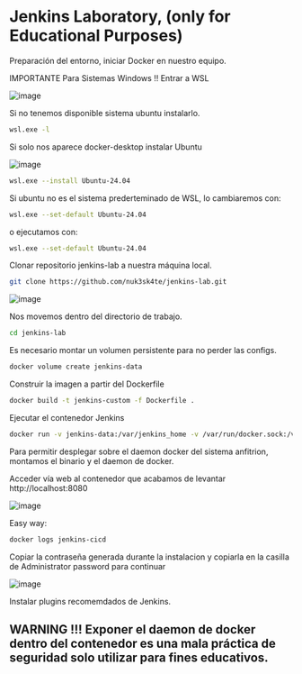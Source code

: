 # Jenkins Laboratory, (only for Educational Purposes)

Preparación del entorno, iniciar Docker en nuestro equipo.

IMPORTANTE Para Sistemas Windows !! Entrar a WSL 

![image](https://github.com/user-attachments/assets/b16ca45d-0395-42f8-890d-5bd23e761090)

Si no tenemos disponible sistema ubuntu instalarlo.

```bash
wsl.exe -l
```
Si solo nos aparece docker-desktop instalar Ubuntu

![image](https://github.com/user-attachments/assets/eed3e651-8333-425d-832e-e1fdf97cba40)

```bash
wsl.exe --install Ubuntu-24.04
```
Si ubuntu no es el sistema prederteminado de WSL, lo cambiaremos con:

```bash
wsl.exe --set-default Ubuntu-24.04
```
o ejecutamos con: 

```bash
wsl.exe --set-default Ubuntu-24.04
```


Clonar repositorio jenkins-lab a nuestra máquina local.

```bash
git clone https://github.com/nuk3sk4te/jenkins-lab.git
```
![image](https://github.com/user-attachments/assets/e6d5d88c-2b35-4473-bde3-b4f8013ed752)

Nos movemos dentro del directorio de trabajo.

```bash
cd jenkins-lab
```

Es necesario montar un volumen persistente para no perder las configs.

```bash
docker volume create jenkins-data
```
Construir la imagen a partir del Dockerfile

```bash
docker build -t jenkins-custom -f Dockerfile .
```

Ejecutar el contenedor Jenkins
```bash
docker run -v jenkins-data:/var/jenkins_home -v /var/run/docker.sock:/var/run/docker.sock -v /usr/local/bin/docker:/usr/local/bin/docker -d --name jenkins-cicd -p 8080:8080 -p 50000:50000 jenkins-custom
```
Para permitir desplegar sobre el daemon docker del sistema anfitrion, montamos el binario y el daemon de docker. 


Acceder vía web al contenedor que acabamos de levantar
http://localhost:8080

![image](https://github.com/user-attachments/assets/cc724bcc-3a43-40d3-b2d7-22f0510c2b8a)

Easy way:
```bash
docker logs jenkins-cicd 
```
Copiar la contraseña generada durante la instalacion y copiarla en la casilla de Administrator password para continuar

![image](https://github.com/user-attachments/assets/30fd40b1-62c4-4379-a5e0-46061160bdc7)



Instalar plugins recomemdados de Jenkins.




## WARNING !!! Exponer el daemon de docker dentro del contenedor es una mala práctica de seguridad solo utilizar para fines educativos.
